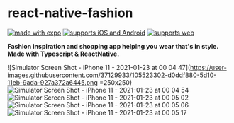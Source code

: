 # react-native-fashion

[![made with expo](https://img.shields.io/badge/MADE%20WITH%20EXPO-000.svg?style=for-the-badge&logo=expo&labelColor=4630eb&logoWidth=20)](https://expo.io/@ace26/projects/react-native-fashion) [![supports iOS and Android](https://img.shields.io/badge/Platforms-Native-4630EB.svg?style=for-the-badge&logo=EXPO&labelColor=000&logoColor=fff)](https://github.com/expo/expo) [![supports web](https://img.shields.io/badge/Platforms-Web-4630EB.svg?style=for-the-badge&logo=EXPO&labelColor=000&logoColor=fff)](https://github.com/expo/expo)

**Fashion inspiration and shopping app helping you wear that's in style. Made with Typescript & ReactNative.**

![Simulator Screen Shot - iPhone 11 - 2021-01-23 at 00 04 47](https://user-images.githubusercontent.com/37129933/105523302-d0ddf880-5d10-11eb-9ada-927a372a6445.png =250x250)
![Simulator Screen Shot - iPhone 11 - 2021-01-23 at 00 04 54](https://user-images.githubusercontent.com/37129933/105523339-d6d3d980-5d10-11eb-8bb9-95d492e25d1f.png)
![Simulator Screen Shot - iPhone 11 - 2021-01-23 at 00 05 02](https://user-images.githubusercontent.com/37129933/105523343-d8050680-5d10-11eb-9ce4-786be2a6978a.png)
![Simulator Screen Shot - iPhone 11 - 2021-01-23 at 00 05 06](https://user-images.githubusercontent.com/37129933/105523351-d9363380-5d10-11eb-9dec-2944eb457811.png)
![Simulator Screen Shot - iPhone 11 - 2021-01-23 at 00 05 17](https://user-images.githubusercontent.com/37129933/105523357-d9ceca00-5d10-11eb-9c1a-a6bfdcfeaa84.png)

